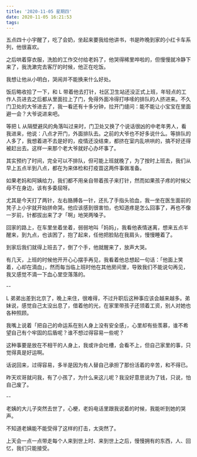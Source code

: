 ```yaml
---
title: '2020-11-05 星期四'
date: 2020-11-05 16:21:53
tags:
---
```


五点四十小宇醒了，吃了会奶，坐起来要我给他讲书，书是昨晚到家的小红卡车系列，他很喜欢。

之后哄着穿衣服，洗脸的工作交付给老妈了，他哭得稀里哗啦的，但慢慢就冷静下来了，我洗漱完去客厅的时候，他正在吃饭。

我想让他从小明白，哭闹并不能换来什么好处。

饭后略收拾了一下，和 L 带着他去打针，社区卫生站还没正式上班，年轻点的工作人员进去之后都从里面拉上了门，免得外面冷得打哆嗦的排队的人挤进来。不久门卫处的大爷进去了，我一看还有十多分钟，拉开门缝问：能不能让小宝宝在里面避一会？大爷说进来吧。

等把 L 从隔壁避风的角落叫过来时，门卫处又换了个说话很凶的中老年男人，看我进来，他说：八点才开门，外面排队去。之前的大爷也不好多说什么。等排队的人多了，我想着进不去是好的，疫情还没结束，都挤在室内乱哄哄的，搞不好还得被赶出去。这样一来那个老大爷就好心办坏事了。

其实预约了时间，完全可以不排队，但可能上班就晚了，为了按时上班去，我们从早上五点半到八点，都在为来体检和打疫苗这两件事做准备。

如果老妈和阿姨给力，我们都不用亲自带着孩子来打针，然而如果孩子疼的时候父母不在身边，该有多委屈呀。

尤其是今天打了两针，左右胳膊各一针，还扎了手指头验血，我一坐在医生面前的凳子上小宇就开始拼命哭。他应该感到很害怕，也知道疼是怎么回事了，再也不像一岁前，针都拔出来了才「啊」地哭两嗓子。

回家的路上，在车里坐着坐着，弱弱地叫「妈妈」，我看他表情迷离，想来五点半醒来，到九点，也该困了，抱了起来，任他把脸贴在我肩头，慢慢睡着了。

到家后我们就得上班去了，倒了个手，他就醒来了，放声大哭。

有几天，上班的时候他开开心心摆手再见，我看着他总想起一句话：「他面上笑着，心却在滴血」，然而每当临上班时他在其他房间里，导致我们不能说句再见，我又感觉不滴一下血心里空落落的。

--

L 弟弟出差到北京了，晚上来住，很难得，不过升职后这种事应该会越来越多。弟妹说，感觉自己太没出息了，借着他的光，在家里带孩子还领着工资，别人对她也各种照顾。

我嘴上说着「把自己的命运系在别人身上没有安全感」，心里却有些羡慕，谁不希望自己有个牢固的后盾呢？谁不想过得容易一些呢？

这种事要是放在不相干的人身上，我或许会吐槽，会看不上，但自己家里的事，只觉得真是好运啊。

话说回来，过得容易，多半是因为有人替自己承担了那份活着的辛苦，和不得已。

昨天欢哥就问我，有了小孩了，为什么来这儿呢？我没好意思说为了钱，只说，怕自己废了。

--

老姨的大儿子突然去世了，心梗，老妈电话里跟我说着的时候，我能听到她的哭声。

不知道老姨能不能受得了这样的打击，太突然了。

上天会一点一点带走每个人来到世上时、来到世上之后，慢慢拥有的东西，人、回忆，我们只能接受。



